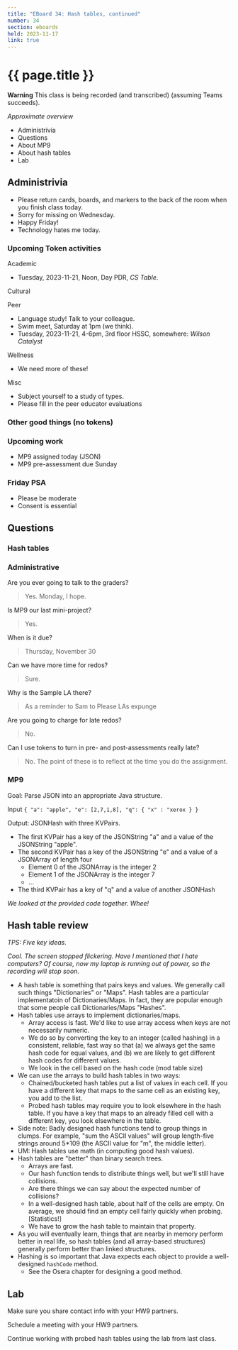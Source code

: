 ```yaml
---
title: "EBoard 34: Hash tables, continued"
number: 34
section: eboards
held: 2023-11-17
link: true
---
```

# {{ page.title }}

**Warning** This class is being recorded (and transcribed) (assuming Teams succeeds).

_Approximate overview_

* Administrivia
* Questions
* About MP9
* About hash tables
* Lab

Administrivia
-------------

* Please return cards, boards, and markers to the back of the room
  when you finish class today.
* Sorry for missing on Wednesday.
* Happy Friday!
* Technology hates me today.

### Upcoming Token activities

Academic

* Tuesday, 2023-11-21, Noon, Day PDR, _CS Table_.

Cultural

Peer

* Language study!  Talk to your colleague.
* Swim meet, Saturday at 1pm (we think).
* Tuesday, 2023-11-21, 4-6pm, 3rd floor HSSC, somewhere: _Wilson Catalyst_

Wellness

* We need more of these!

Misc

* Subject yourself to a study of types.
* Please fill in the peer educator evaluations

### Other good things (no tokens)

### Upcoming work

* MP9 assigned today (JSON)
* MP9 pre-assessment due Sunday

### Friday PSA

* Please be moderate
* Consent is essential

Questions
---------

### Hash tables

### Administrative

Are you ever going to talk to the graders?

> Yes.  Monday, I hope.

Is MP9 our last mini-project?

> Yes.

When is it due?

> Thursday, November 30

Can we have more time for redos?

> Sure.

Why is the Sample LA there?

> As a reminder to Sam to Please LAs expunge

Are you going to charge for late redos?

> No.

Can I use tokens to turn in pre- and post-assessments really late?

> No.  The point of these is to reflect at the time you do the assignment.

### MP9

Goal: Parse JSON into an appropriate Java structure.

Input `{ "a": "apple", "e": [2,7,1,8], "q": { "x" : "xerox } }`

Output: JSONHash with three KVPairs.

* The first KVPair has a key of the JSONString "a" and a value of the
  JSONString "apple".
* The second KVPair has a key of the JSONString "e" and a value
  of a JSONArray of length four
    * Element 0 of the JSONArray is the integer 2
    * Element 1 of the JSONArray is the integer 7
    * ...
* The third KVPair has a key of "q" and a value of another JSONHash

_We looked at the provided code together.  Whee!_

Hash table review
-----------------

_TPS: Five key ideas._

_Cool.  The screen stopped flickering.  Have I mentioned that I hate
computers?  Of course, now my laptop is running out of power, so the
recording will stop soon._

* A hash table is something that pairs keys and values.  We generally call
  such things "Dictionaries" or "Maps".  Hash tables are a particular
  implementatoin of Dictionaries/Maps.  In fact, they are popular enough
  that some people call Dictionaries/Maps "Hashes".
* Hash tables use arrays to implement dictionaries/maps.
     * Array access is fast.  We'd like to use array access when keys
       are not necessarily numeric.
     * We do so by converting the key to an integer (called hashing)
       in a consistent, reliable, fast way so that (a) we always get
       the same hash code for equal values, and (b) we are likely to
       get different hash codes for different values.
     * We look in the cell based on the hash code (mod table size)
* We can use the arrays to build hash tables in two ways:
     * Chained/bucketed hash tables put a list of values in each cell.
       If you have a different key that maps to the same cell as an
       existing key, you add to the list.
     * Probed hash tables may require you to look elsewhere in the
       hash table.  If you have a key that maps to an already
       filled cell with a different key, you look elsewhere in the table.
* Side note: Badly designed hash functions tend to group things in
  clumps.  For example, "sum the ASCII values" will group length-five
  strings around 5*109 (the ASCII value for "m", the middle letter).
* UM: Hash tables use math (in computing good hash values).
* Hash tables are "better" than binary search trees.
     * Arrays are fast.
     * Our hash function tends to distribute things well, but we'll
       still have collisions.
     * Are there things we can say about the expected number of collisions?
     * In a well-designed hash table, about half of the cells are empty.
       On average, we should find an empty cell fairly quickly when probing.
       [Statistics!]
     * We have to grow the hash table to maintain that property.
* As you will eventually learn, things that are nearby in memory perform
  better in real life, so hash tables (and all array-based structures)
  generally perform better than linked structures.
* Hashing is so important that Java expects each object to provide a
  well-designed `hashCode` method.
    * See the Osera chapter for designing a good method.

Lab
---

Make sure you share contact info with your HW9 partners.

Schedule a meeting with your HW9 partners.

Continue working with probed hash tables using the lab from last class.
